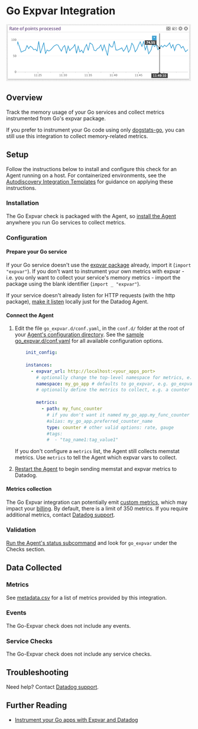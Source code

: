 # Go Expvar Integration

![Go graph][1]

## Overview

Track the memory usage of your Go services and collect metrics instrumented from Go's expvar package.

If you prefer to instrument your Go code using only [dogstats-go][2], you can still use this integration to collect memory-related metrics.

## Setup

Follow the instructions below to install and configure this check for an Agent running on a host. For containerized environments, see the [Autodiscovery Integration Templates][3] for guidance on applying these instructions.

### Installation

The Go Expvar check is packaged with the Agent, so [install the Agent][4] anywhere you run Go services to collect metrics.

### Configuration
#### Prepare your Go service

If your Go service doesn't use the [expvar package][5] already, import it (`import "expvar"`). If you don't want to instrument your own metrics with expvar - i.e. you only want to collect your service's memory metrics - import the package using the blank identifier (`import _ "expvar"`).

If your service doesn't already listen for HTTP requests (with the http package), [make it listen][6] locally just for the Datadog Agent.

#### Connect the Agent

1. Edit the file `go_expvar.d/conf.yaml`, in the `conf.d/` folder at the root of your [Agent's configuration directory][7]. See the [sample go_expvar.d/conf.yaml][8] for all available configuration options.

    ```yaml
        init_config:

        instances:
          - expvar_url: http://localhost:<your_apps_port>
            # optionally change the top-level namespace for metrics, e.g. my_go_app.memstats.alloc
            namespace: my_go_app # defaults to go_expvar, e.g. go_expvar.memstats.alloc
            # optionally define the metrics to collect, e.g. a counter var your service exposes with expvar.NewInt("my_func_counter")

            metrics:
              - path: my_func_counter
                # if you don't want it named my_go_app.my_func_counter
                #alias: my_go_app.preferred_counter_name
                type: counter # other valid options: rate, gauge
                #tags:
                #  - "tag_name1:tag_value1"
    ```

    If you don't configure a `metrics` list, the Agent still collects memstat metrics. Use `metrics` to tell the Agent which expvar vars to collect.

2. [Restart the Agent][9] to begin sending memstat and expvar metrics to Datadog.

#### Metrics collection
The Go Expvar integration can potentially emit [custom metrics][10], which may impact your [billing][11]. By default, there is a limit of 350 metrics. If you require additional metrics, contact [Datadog support][12].

### Validation

[Run the Agent's status subcommand][13] and look for `go_expvar` under the Checks section.

## Data Collected
### Metrics

See [metadata.csv][14] for a list of metrics provided by this integration.

### Events
The Go-Expvar check does not include any events.

### Service Checks
The Go-Expvar check does not include any service checks.

## Troubleshooting
Need help? Contact [Datadog support][12].

## Further Reading

* [Instrument your Go apps with Expvar and Datadog][15]


[1]: https://raw.githubusercontent.com/DataDog/integrations-core/master/go_expvar/images/go_graph.png
[2]: https://github.com/DataDog/datadog-go
[3]: https://docs.datadoghq.com/agent/autodiscovery/integrations
[4]: https://app.datadoghq.com/account/settings#agent
[5]: https://golang.org/pkg/expvar
[6]: https://golang.org/pkg/net/http/#ListenAndServe
[7]: https://docs.datadoghq.com/agent/guide/agent-configuration-files/?tab=agentv6#agent-configuration-directory
[8]: https://github.com/DataDog/integrations-core/blob/master/go_expvar/datadog_checks/go_expvar/data/conf.yaml.example
[9]: https://docs.datadoghq.com/agent/guide/agent-commands/?tab=agentv6#start-stop-and-restart-the-agent
[10]: https://docs.datadoghq.com/developers/metrics/custom_metrics
[11]: https://docs.datadoghq.com/account_management/billing/custom_metrics
[12]: https://docs.datadoghq.com/help
[13]: https://docs.datadoghq.com/agent/guide/agent-commands/?tab=agentv6#agent-status-and-information
[14]: https://github.com/DataDog/integrations-core/blob/master/go_expvar/metadata.csv
[15]: https://www.datadoghq.com/blog/instrument-go-apps-expvar-datadog
